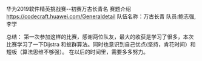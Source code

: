 华为2019软件精英挑战赛--初赛万古长青名
赛题介绍
https://codecraft.huawei.com/Generaldetail
队伍名称：万古长青
队员:鲍志强,李学

总结： 第一次参加这样的比赛，感谢两位队友，最大的收获是学习了很多，本次比赛学习了一下Dijstra 和蚁群算法。同时也意识到自己优点(坚持，肯花时间）和短板（算法思维不够强）。
在以后的时间里，需要多多努力。
